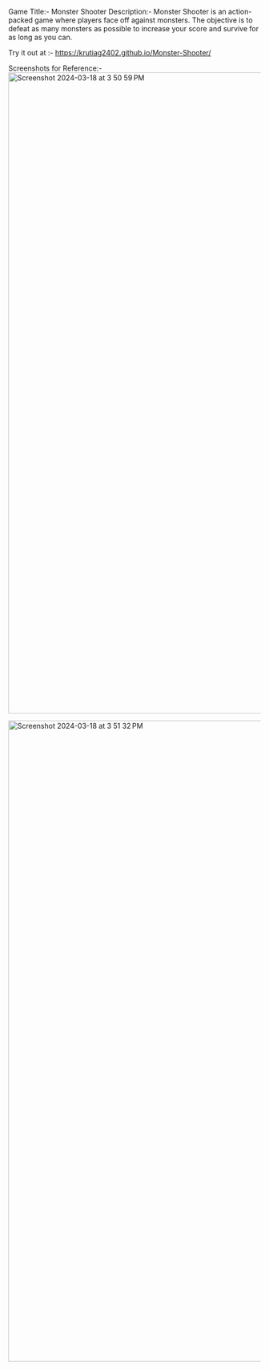 Game Title:- Monster Shooter 
Description:- Monster Shooter is an action-packed game where players face off against monsters. 
The objective is to defeat as many monsters as possible to increase your score and survive for as long as you can.

Try it out at :- https://krutiag2402.github.io/Monster-Shooter/

Screenshots for Reference:- 
<img width="1278" alt="Screenshot 2024-03-18 at 3 50 59 PM" src="https://github.com/KrutiAg2402/Monster-Shooter/assets/77827643/26e9a553-f3ff-4a16-b6bd-3b42ddd54744">


<img width="1278" alt="Screenshot 2024-03-18 at 3 51 32 PM" src="https://github.com/KrutiAg2402/Monster-Shooter/assets/77827643/a56c7efe-2f5d-4c62-a3d4-f16eaba4a7ee">
